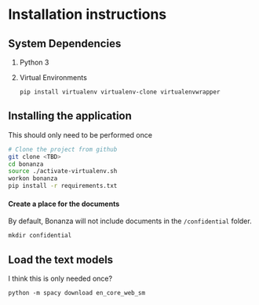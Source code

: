 # Installation instructions

## System Dependencies

1. Python 3
1. Virtual Environments

    ```
    pip install virtualenv virtualenv-clone virtualenvwrapper
    ```

## Installing the application

This should only need to be performed once

```bash
# Clone the project from github
git clone <TBD>
cd bonanza
source ./activate-virtualenv.sh
workon bonanza
pip install -r requirements.txt
```

#### Create a place for the documents

By default, Bonanza will not include documents in the `/confidential` folder.

```
mkdir confidential
```

## Load the text models

I think this is only needed once?

`python -m spacy download en_core_web_sm`
